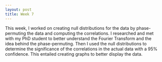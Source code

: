 ```yaml
---
layout: post
title: Week 7
---
```

This week, I worked on creating null distributions for the data by phase-permuting the data and computing the correlations. I researched and met with my PhD student to better understand the Fourier Transform and the idea behind the phase-permuting. Then I used the null distributions to determine the significance of the correlations in the actual data with a 95% confidence. This entailed creating graphs to better display the data.
